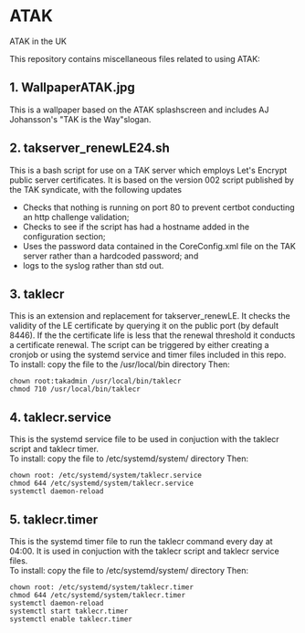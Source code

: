 # ATAK
ATAK in the UK

This repository contains miscellaneous files related to using ATAK:

## 1. WallpaperATAK.jpg
This is a wallpaper based on the ATAK splashscreen and includes AJ Johansson's "TAK is the Way"slogan.

## 2. takserver_renewLE24.sh
This is a bash script for use on a TAK server which employs Let's Encrypt public server certificates. It is based on the version 002 script published by the TAK syndicate, with the following updates
- Checks that nothing is running on port 80 to prevent certbot conducting an http challenge validation;
- Checks to see if the script has had a hostname added in the configuration section;
- Uses the password data contained in the CoreConfig.xml file on the TAK server rather than a hardcoded password; and
- logs to the syslog rather than std out.

## 3. taklecr
This is an extension and replacement for takserver_renewLE.  It checks the validity of the LE certificate by querying it on the public port (by default 8446). If the the certificate life is less that the renewal threshold it conducts a certificate renewal.  The script can be triggered by either creating a cronjob or using the systemd service and timer files included in this repo.  
To install: copy the file to the /usr/local/bin directory Then:
```
chown root:takadmin /usr/local/bin/taklecr
chmod 710 /usr/local/bin/taklecr
```

## 4. taklecr.service
This is the systemd service file to be used in conjuction with the taklecr script and taklecr timer.  
To install: copy the file to /etc/systemd/system/ directory Then:
```
chown root: /etc/systemd/system/taklecr.service
chmod 644 /etc/systemd/system/taklecr.service
systemctl daemon-reload
```

## 5. taklecr.timer
This is the systemd timer file to run the taklecr command every day at 04:00. It is used in conjuction with the taklecr script and taklecr service files.  
To install: copy the file to /etc/systemd/system/ directory Then:
```
chown root: /etc/systemd/system/taklecr.timer
chmod 644 /etc/systemd/system/taklecr.timer
systemctl daemon-reload
systemctl start taklecr.timer
systemctl enable taklecr.timer
```
